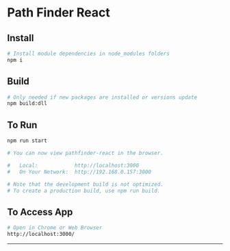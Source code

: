# Path Finder React

## Install

```sh
# Install module dependencies in node_modules folders
npm i
```

## Build

```sh
# Only needed if new packages are installed or versions update
npm build:dll
```

## To Run

```sh
npm run start

# You can now view pathfinder-react in the browser.

#   Local:            http://localhost:3000
#   On Your Network:  http://192.168.0.157:3000

# Note that the development build is not optimized.
# To create a production build, use npm run build.
```

## To Access App

```sh
# Open in Chrome or Web Browser
http://localhost:3000/
```

---
